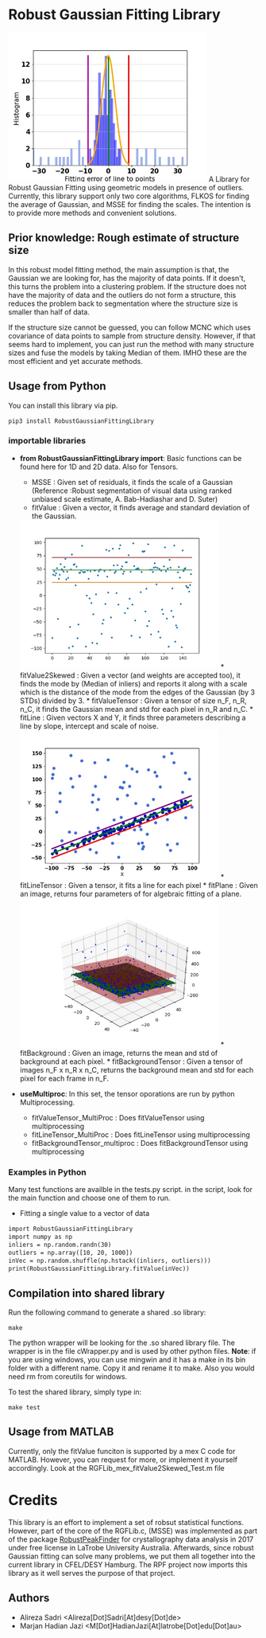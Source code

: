 # Robust Gaussian Fitting Library
<img src="images/use_of_lib_lineFitting_2.jpg" width="400">
A Library for Robust Gaussian Fitting using geometric models in presence of outliers. Currently, this library support only two core algorithms, FLKOS for finding the average of Gaussian, and MSSE for finding the scales. The intention is to provide more methods and convenient solutions.

## Prior knowledge: Rough estimate of structure size
In this robust model fitting method, the main assumption is that, the Gaussian we are looking for, has the majority of data points. If it doesn't, this turns the problem into a clustering problem. If the structure does not have the majority of data and the outliers do not form a structure, this reduces the problem back to segmentation where the structure size is smaller than half of data. 

If the structure size cannot be guessed, you can follow MCNC which uses covariance of data points to sample from structure density. However, if that seems hard to implement, you can just run the method with many structure sizes and fuse the models by taking Median of them. IMHO these are the most efficient and yet accurate methods.

## Usage from Python
You can install this library via pip.
```
pip3 install RobustGaussianFittingLibrary
```

### importable libraries ###
* __from RobustGaussianFittingLibrary import__: Basic functions can be found here for 1D and 2D data. Also for Tensors.
	* MSSE : Given set of residuals, it finds the scale of a Gaussian (Reference :Robust segmentation of visual data using ranked unbiased scale estimate, A. Bab-Hadiashar and D. Suter)
	* fitValue : Given a vector, it finds average and standard deviation of the Gaussian.
	<img src="images/use_of_lib_valueFitting.jpg" width="400">
	* fitValue2Skewed : Given a vector (and weights are accepted too), it finds the mode by (Median of inliers) and reports it along with a scale which is the distance of the mode from the edges of the Gaussian (by 3 STDs) divided by 3.
	* fitValueTensor : Given a tensor of size n_F, n_R, n_C, it finds the Gaussian mean and std for each pixel in n_R and n_C.
	* fitLine : Given vectors X and Y, it finds three parameters describing a line by slope, intercept and scale of noise.
	<img src="images/use_of_lib_lineFitting.jpg" width="400">
	* fitLineTensor : Given a tensor, it fits a line for each pixel
	* fitPlane : Given an image, returns four parameters of for algebraic fitting of a plane.
	<img src="images/use_of_lib_planeFitting.jpg" width="400">
	* fitBackground : Given an image, returns the mean and std of background at each pixel.
	* fitBackgroundTensor : Given a tensor of images n_F x n_R x n_C, returns the background mean and std for each pixel for each frame in n_F.

* __useMultiproc__: In this set, the tensor oporations are run by python Multiprocessing.
	* fitValueTensor_MultiProc : Does fitValueTensor using multiprocessing
	* fitLineTensor_MultiProc : Does fitLineTensor using multiprocessing
	* fitBackgroundTensor_multiproc : Does fitBackgroundTensor using multiprocessing

### Examples in Python ###
Many test functions are availble in the tests.py script. in the script, look for the main function and choose one of them to run. 

* Fitting a single value to a vector of data
```
import RobustGaussianFittingLibrary 
import numpy as np
inliers = np.random.randn(30)
outliers = np.array([10, 20, 1000])
inVec = np.random.shuffle(np.hstack((inliers, outliers)))
print(RobustGaussianFittingLibrary.fitValue(inVec))
```

## Compilation into shared library
Run the following command to generate a shared .so library:
```
make
```
The python wrapper will be looking for the .so shared library file. The wrapper is in the file cWrapper.py and is used by other python files.
**Note**: if you are using windows, you can use mingwin and it has a make in its bin folder with a different name. Copy it and rename it to make. Also you would need rm from coreutils for windows.

To test the shared library, simply type in:
```
make test
```

## Usage from MATLAB ##
Currently, only the fitValue funciton is supported by a mex C code for MATLAB. However, you can request for more, or implement it yourself accordingly. Look at the RGFLib_mex_fitValue2Skewed_Test.m file

# Credits
This library is an effort to implement a set of robsut statistical functions. However, part of the core of the RGFLib.c, (MSSE) was implemented as part of the package [RobustPeakFinder](https://github.com/MarjanHJ/RobustPeakFinder) for crystallography data analysis in 2017 under free license in LaTrobe University Australia. Afterwards, since robust Gaussian fitting can solve many problems, we put them all together into the current library in CFEL/DESY Hamburg. The RPF project now imports this library as it well serves the purpose of that project.

## Authors
* Alireza Sadri <Alireza[Dot]Sadri[At]desy[Dot]de>
* Marjan Hadian Jazi  <M[Dot]HadianJazi[At]latrobe[Dot]edu[Dot]au>
